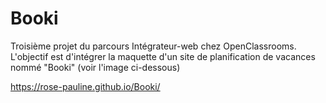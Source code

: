 # Booki

Troisième projet du parcours Intégrateur-web chez OpenClassrooms. L'objectif est d'intégrer la maquette d'un site de planification de vacances nommé "Booki" (voir l'image ci-dessous)

https://rose-pauline.github.io/Booki/
